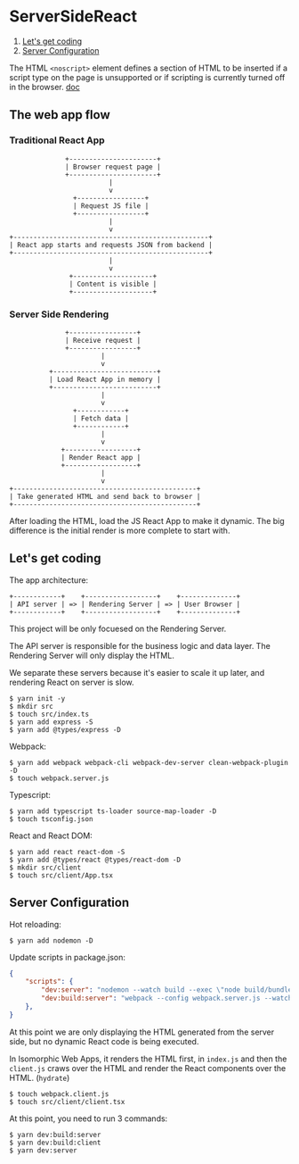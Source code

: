 # ServerSideReact

1. [Let's get coding](#lets-get-coding)
2. [Server Configuration](#server-configuration)

The HTML `<noscript>` element defines a section of HTML to be inserted if a script type on the page is unsupported or if scripting is currently turned off in the browser. [doc](https://developer.mozilla.org/en-US/docs/Web/HTML/Element/noscript)

## The web app flow

### Traditional React App

```
              +----------------------+
              | Browser request page |
              +----------------------+
                         |
                         v
                +-----------------+
                | Request JS file |
                +-----------------+
                         |
                         v
+-------------------------------------------------+
| React app starts and requests JSON from backend |
+-------------------------------------------------+
                         |
                         v
               +--------------------+
               | Content is visible |
               +--------------------+
```

### Server Side Rendering

```
              +-----------------+
              | Receive request |
              +-----------------+
                       |
                       v
          +--------------------------+
          | Load React App in memory |
          +--------------------------+
                       |
                       v
                +------------+
                | Fetch data |
                +------------+
                       |
                       v
             +------------------+
             | Render React app |
             +------------------+
                       |
                       v
+----------------------------------------------+
| Take generated HTML and send back to browser |
+----------------------------------------------+
```

After loading the HTML, load the JS React App to make it dynamic. The big difference is the initial render is more complete to start with.

## Let's get coding

The app architecture:

```
+------------+    +------------------+    +--------------+
| API server | => | Rendering Server | => | User Browser |
+------------+    +------------------+    +--------------+
```

This project will be only focuesed on the Rendering Server. 

The API server is responsible for the business logic and data layer. The Rendering Server will only display the HTML.

We separate these servers because it's easier to scale it up later, and rendering React on server is slow.

```
$ yarn init -y
$ mkdir src
$ touch src/index.ts
$ yarn add express -S
$ yarn add @types/express -D
```

Webpack:
```
$ yarn add webpack webpack-cli webpack-dev-server clean-webpack-plugin -D
$ touch webpack.server.js
```

Typescript:
```
$ yarn add typescript ts-loader source-map-loader -D
$ touch tsconfig.json
```

React and React DOM:
```
$ yarn add react react-dom -S
$ yarn add @types/react @types/react-dom -D
$ mkdir src/client
$ touch src/client/App.tsx
```

## Server Configuration

Hot reloading:
```
$ yarn add nodemon -D
```

Update scripts in package.json:
```json
{
    "scripts": {
        "dev:server": "nodemon --watch build --exec \"node build/bundle.js\"",
        "dev:build:server": "webpack --config webpack.server.js --watch"
    },
}
```

At this point we are only displaying the HTML generated from the server side, but no dynamic React code is being executed.

In Isomorphic Web Apps, it renders the HTML first, in `index.js` and then the `client.js` craws over the HTML and render the React components over the HTML. (`hydrate`)

```
$ touch webpack.client.js
$ touch src/client/client.tsx
```

At this point, you need to run 3 commands:
```
$ yarn dev:build:server
$ yarn dev:build:client
$ yarn dev:server
```